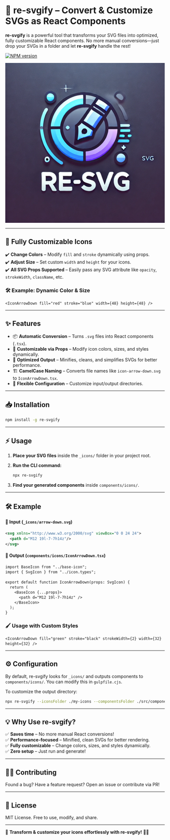 # 🚀 re-svgify – Convert & Customize SVGs as React Components

**re-svgify** is a powerful tool that transforms your SVG files into optimized, fully customizable React components. No more manual conversions—just drop your SVGs in a folder and let **re-svgify** handle the rest!

<a href="https://www.npmjs.com/package/re-svgify" rel="nofollow"><img src="https://img.shields.io/npm/v/re-svgify.svg?style=flat" alt="NPM version" style="max-width: 100%;"></a>

![comp-craft LOGO](https://github.com/farhadggu/re-svgify/raw/main/public/re-svg.webp)

---

## 🎨 **Fully Customizable Icons**

✔️ **Change Colors** – Modify `fill` and `stroke` dynamically using props.  
✔️ **Adjust Size** – Set custom `width` and `height` for your icons.  
✔️ **All SVG Props Supported** – Easily pass any SVG attribute like `opacity`, `strokeWidth`, `className`, etc.

### 🛠 Example: Dynamic Color & Size

```tsx
<IconArrowDown fill="red" stroke="blue" width={48} height={48} />
```

---

## ✨ Features

- 📦 **Automatic Conversion** – Turns `.svg` files into React components (`.tsx`).
- 🎨 **Customizable via Props** – Modify icon colors, sizes, and styles dynamically.
- 🚀 **Optimized Output** – Minifies, cleans, and simplifies SVGs for better performance.
- 🏗 **CamelCase Naming** – Converts file names like `icon-arrow-down.svg` to `IconArrowDown.tsx`.
- 🔧 **Flexible Configuration** – Customize input/output directories.

---

## 📥 Installation

```sh
npm install -g re-svgify
```

---

## ⚡ Usage

1. **Place your SVG files** inside the `_icons/` folder in your project root.
2. **Run the CLI command:**

   ```sh
   npx re-svgify
   ```

3. **Find your generated components** inside `components/icons/`.

---

## 🛠 Example

#### 🎨 Input (`_icons/arrow-down.svg`)

```xml
<svg xmlns="http://www.w3.org/2000/svg" viewBox="0 0 24 24">
  <path d="M12 19l-7-7h14z"/>
</svg>
```

#### 🚀 Output (`components/icons/IconArrowDown.tsx`)

```tsx
import BaseIcon from "../base-icon";
import { SvgIcon } from "../icon.types";

export default function IconArrowDown(props: SvgIcon) {
  return (
    <BaseIcon {...props}>
      <path d="M12 19l-7-7h14z" />
    </BaseIcon>
  );
}
```

### 🖌 Usage with Custom Styles

```tsx
<IconArrowDown fill="green" stroke="black" strokeWidth={2} width={32} height={32} />
```

---

## ⚙️ Configuration

By default, re-svgify looks for `_icons/` and outputs components to `components/icons/`. You can modify this in `gulpfile.cjs`.

To customize the output directory:

```sh
npx re-svgify --iconsFolder ./my-icons --componentsFolder ./src/components/icons
```

---

## 💡 Why Use re-svgify?

✅ **Saves time** – No more manual React conversions!  
✅ **Performance-focused** – Minified, clean SVGs for better rendering.  
✅ **Fully customizable** – Change colors, sizes, and styles dynamically.  
✅ **Zero setup** – Just run and generate!

---

## 👩‍💻 Contributing

Found a bug? Have a feature request? Open an issue or contribute via PR!

---

## 📜 License

MIT License. Free to use, modify, and share.

---

🚀 **Transform & customize your icons effortlessly with re-svgify!** 🎨💡
